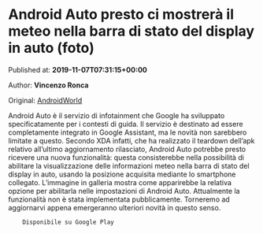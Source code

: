 
# Android Auto presto ci mostrerà il meteo nella barra di stato del display in auto (foto)

Published at: **2019-11-07T07:31:15+00:00**

Author: **Vincenzo Ronca**

Original: [AndroidWorld](https://www.androidworld.it/2019/11/07/android-auto-presto-ci-mostrera-meteo-nella-barra-del-display-auto-foto-679162/)

Android Auto è il servizio di infotainment che Google ha sviluppato specificatamente per i contesti di guida. Il servizio è destinato ad essere completamente integrato in Google Assistant, ma le novità non sarebbero limitate a questo.
Secondo XDA infatti, che ha realizzato il teardown dell’apk relativo all’ultimo aggiornamento rilasciato, Android Auto potrebbe presto ricevere una nuova funzionalità: questa consisterebbe nella possibilità di abilitare la visualizzazione delle informazioni meteo nella barra di stato del display in auto, usando la posizione acquisita mediante lo smartphone collegato. L’immagine in galleria mostra come apparirebbe la relativa opzione per abilitarla nelle impostazioni di Android Auto.
Attualmente la funzionalità non è stata implementata pubblicamente. Torneremo ad aggiornarvi appena emergeranno ulteriori novità in questo senso.

        Disponibile su Google Play
      
